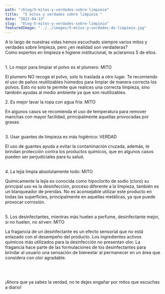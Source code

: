 ```yaml
---
path: "/blog/5-mitos-y-verdades-sobre-limpieza"
title:  "5 mitos y verdades sobre limpieza " 
date: "2022-04-13"
slug:  "blog-5-mitos-y-verdades-sobre-limpieza"
featuredImage: "../../images/5-mitos-y-verdades-de-limpieza.jpg"
---
```

A lo largo de nuestras vidas hemos escuchado siempre varios mitos y verdades sobre limpieza, pero ¿en realidad son verdaderas?
<br/>
Como expertos en limpieza e higiene institucional, te aclaramos 5 de ellos.  
<br/> 

  
<div class= "font-bold  text-primary-default text-base">
<p className="font-bold  text-base ">1.	Lo mejor para limpiar el polvo es el plumero: MITO</p> </div>
El plumero NO recoge el polvo, solo lo traslada a otro lugar. Te recomiendo el uso de paños reutilizables húmedos para limpiar de manera correcta los polvos. Esto no solo te permite que realices una correcta limpieza, sino también ayudas al medio ambiente ya que son reutilizables. <br/> 

<div class= "font-bold  text-primary-default text-base">
<p className="font-bold  text-base ">2.	Es mejor lavar la ropa con agua fría: MITO</p> </div>
En algunos casos se recomienda el uso de temperatura para remover manchas con mayor facilidad, principalmente aquellas provocadas por grasas. <br/> <br/> 

<div class= "font-bold  text-primary-default text-base">
<p className="font-bold  text-base ">3.	Usar guantes de limpieza es más higiénico: VERDAD</p> </div>
El uso de guantes ayuda a evitar la contaminación cruzada, además, te brindan protección contra los productos químicos, que en algunos casos pueden ser perjudiciales para tu salud. <br/> <br/> 

<div class= "font-bold  text-primary-default text-base">
<p className="font-bold  text-base ">4.	La lejía limpia absolutamente todo: MITO</p> </div>
Químicamente la lejía es conocida como hipoclorito de sodio (cloro) su principal uso es la desinfección, proceso diferente a la limpieza, también es un blanqueador de prendas. No es aconsejable utilizar este producto en todas las superficies, principalmente en aquellas metálicas, ya que puede provocar corrosión. <br/> <br/> 

<div class= "font-bold  text-primary-default text-base">
<p className="font-bold  text-base ">5.	Los desinfectantes, mientras más huelen a perfume, desinfectante mejor, si no huelen, no sirven: MITO</p> </div>
La fragancia de un desinfectante es un efecto sensorial que no está enlazado con el desempeño del producto. Los ingredientes activos químicos más utilizados para la desinfección no presentan olor. La fragancia hace parte de las formulaciones de los desinfectantes para brindar al usuario una sensación de bienestar al permanecer en un área que considera con olor agradable.

<br/><br/>


<div class= " font-semibold text-center italic text-primary-lighter text-xl">
<p className=" font-semibold text-center  italic text-xl ">¡Ahora que ya sabes la verdad, no te dejes engañar por mitos que escuchas a diario!</p> </div>
 <br/> <br/>

 




 




